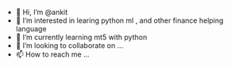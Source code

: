- 👋 Hi, I’m @ankit
- 👀 I’m interested in learing python ml , and other finance helping language
- 🌱 I’m currently learning mt5 with python
- 💞️ I’m looking to collaborate on ...
- 📫 How to reach me ...

<!---
ankit-programming/ankit-programming is a ✨ special ✨ repository because its `README.md` (this file) appears on your GitHub profile.
You can click the Preview link to take a look at your changes.
--->
